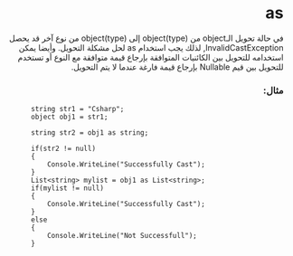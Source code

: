 # <div dir=rtl> as
<div dir=rtl> في حالة تحويل الـobject من object(type) إلى object(type) من نوع آخر قد يحصل InvalidCastException, لذلك يجب استخدام as لحل مشكلة التحويل.  وأيضا يمكن استخدامه للتحويل بين الكائنيات المتوافقة بإرجاع قيمة متوافقة مع النوع أو تستخدم للتحويل بين قيم Nullable بإرجاع قيمة فارغة عندما لا يتم التحويل.<div>

### <div dir=rtl> مثال: <div>

<div dir=ltr>

```
        string str1 = "Csharp";
        object obj1 = str1;

        string str2 = obj1 as string;
 
        if(str2 != null)
        {
            Console.WriteLine("Successfully Cast");
        }
        List<string> mylist = obj1 as List<string>;
        if(mylist != null)
        {
            Console.WriteLine("Successfully Cast");
        }
        else
        {
            Console.WriteLine("Not Successfull");
        }
  ```
  
  <div>
